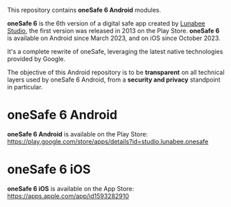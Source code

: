 This repository contains **oneSafe 6 Android** modules.

**oneSafe 6** is the 6th version of a digital safe app created by [Lunabee Studio](https://www.lunabee.studio/), the first version was
released in 2013 on the Play Store.
**oneSafe 6** is available on Android since March 2023, and on iOS since October 2023.

It's a complete rewrite of oneSafe, leveraging the latest native technologies provided by Google.

The objective of this Android repository is to be **transparent** on all technical layers used by oneSafe 6 Android, from a **security and
privacy** standpoint in particular.

# oneSafe 6 Android

**oneSafe 6 Android** is available on the Play Store: https://play.google.com/store/apps/details?id=studio.lunabee.onesafe

# oneSafe 6 iOS

**oneSafe 6 iOS** is available on the App Store: https://apps.apple.com/app/id1593282910
